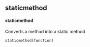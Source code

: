 ## staticmethod
#### staticmethod
Converts a method into a static method
```
staticmethod(function)
```